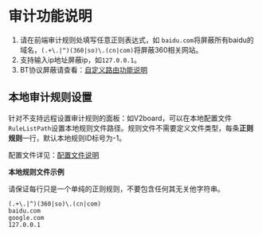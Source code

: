 # 审计功能说明

1. 请在前端审计规则处填写任意正则表达式，如 `baidu.com`将屏蔽所有baidu的域名，`(.+\.|^)(360|so)\.(cn|com)`将屏蔽360相关网站。
2. 支持输入ip地址屏蔽ip，如`127.0.0.1`。
3. BT协议屏蔽请查看：[自定义路由功能说明](zi-ding-yi-lu-you-gong-neng-shuo-ming.md)

## 本地审计规则设置

针对不支持远程设置审计规则的面板：如V2board，可以在本地配置文件`RuleListPath`设置本地规则文件路径。规则文件不需要定义文件类型，每条**正则规则**一行，默认本地规则ID标号为-1。

配置文件详见：[配置文件说明](../v2bx-pei-zhi-wen-jian-shuo-ming/config.md#mian-ban-dui-jie-pei-zhi)

**本地规则文件示例**

请保证每行只是一个单纯的正则规则，不要包含任何其无关他字符串。

```
(.+\.|^)(360|so)\.(cn|com)
baidu.com
google.com
127.0.0.1
```
